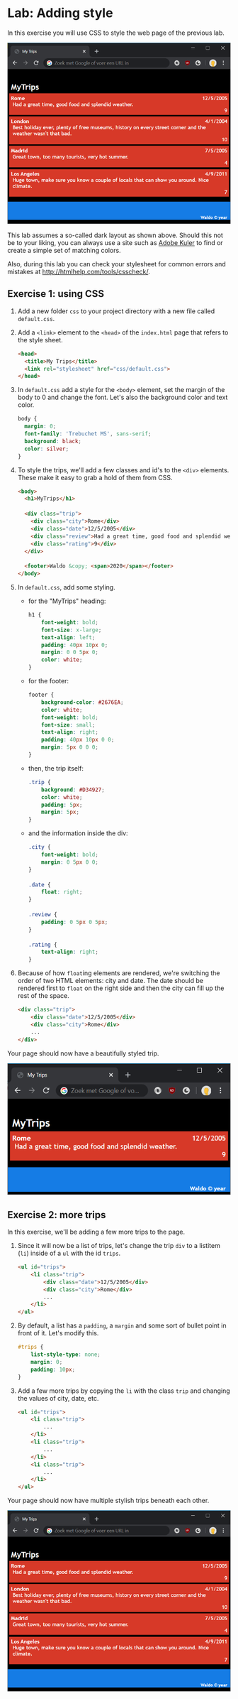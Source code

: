 # Lab: Adding style

In this exercise you will use CSS to style the web page of the previous lab.

![Trips shown beneath each other](lab2-adding-style-trips-beneath-each-other.png)

This lab assumes a so-called dark layout as shown above. Should this not be to your liking, you can always use a site such as [Adobe Kuler](https://color.adobe.com) to find or create a simple set of matching colors.

Also, during this lab you can check your stylesheet for common errors and mistakes at http://htmlhelp.com/tools/csscheck/.

## Exercise 1: using CSS

1. Add a new folder `css` to your project directory with a new file called `default.css`.

1. Add a `<link>` element to the `<head>` of the `index.html` page that refers to the style sheet.
    ```html
    <head>
      <title>My Trips</title>
      <link rel="stylesheet" href="css/default.css">
    </head>
    ```
1. In `default.css` add a style for the `<body>` element, set the margin of the body to 0 and change the font. Let's also the background color and text color.

    ```css
    body {
      margin: 0;
	  font-family: 'Trebuchet MS', sans-serif;
	  background: black;
	  color: silver;
    }
    ```
1. To style the trips, we'll add a few classes and id's to the `<div>` elements. These make it easy to grab a hold of them from CSS.

    ```html
    <body>
	  <h1>MyTrips</h1>
	  
      <div class="trip">
        <div class="city">Rome</div>
        <div class="date">12/5/2005</div>
        <div class="review">Had a great time, good food and splendid weather.</div>
        <div class="rating">9</div>
      </div>
	  
      <footer>Waldo &copy; <span>2020</span></footer>
    </body>
    ```

1. In `default.css`, add some styling. 
	* for the "MyTrips" heading:
		```css
		h1 {
			font-weight: bold;
			font-size: x-large;
			text-align: left;
			padding: 40px 10px 0;
			margin: 0 0 5px 0;
			color: white;
		}
		```
	
	* for the footer:

		```css
		footer {
			background-color: #2676EA;
			color: white;
			font-weight: bold;
			font-size: small;
			text-align: right;
			padding: 40px 10px 0 0;
			margin: 5px 0 0 0;
		}
		```
	* then, the trip itself:
		```css
		.trip {
			background: #D34927;
			color: white;
			padding: 5px;
			margin: 5px;
		}
		```
	* and the information inside the div:
		```css
		.city {
			font-weight: bold;
			margin: 0 5px 0 0;
		}

		.date {
			float: right;
		}

		.review {
			padding: 0 5px 0 5px;
		}

		.rating {
			text-align: right;
		}
		```
1. Because of how `float`ing elements are rendered, we're switching the order of two HTML elements: city and date. The date should be rendered first to `float` on the right side and then the city can fill up the rest of the space.

	```html
	<div class="trip">
		<div class="date">12/5/2005</div>
		<div class="city">Rome</div>
		...
	</div>
	```

Your page should now have a beautifully styled trip.

![The first trip styled](lab2-adding-style-one-trip.png)

## Exercise 2: more trips

In this exercise, we'll be adding a few more trips to the page.

1. Since it will now be a list of trips, let's change the trip `div` to a listitem (`li`) inside of a `ul` with the id `trips`.
	```html
	<ul id="trips">
		<li class="trip">
			<div class="date">12/5/2005</div>
			<div class="city">Rome</div>
			...
		</li>
	</ul>
	```
1. By default, a list has a `padding`, a `margin` and some sort of bullet point in front of it. Let's modify this.
	```css
	#trips {
		list-style-type: none;
		margin: 0;
		padding: 10px;
	}
	```
1. Add a few more trips by copying the `li` with the class `trip` and changing the values of city, date, etc.
	```html
	<ul id="trips">
		<li class="trip">
			...
		</li>
		<li class="trip">
			...
		</li>
		<li class="trip">
			...
		</li>
	</ul>
	```

Your page should now have multiple stylish trips beneath each other.

![Trips shown beneath each other](lab2-adding-style-trips-beneath-each-other.png)
